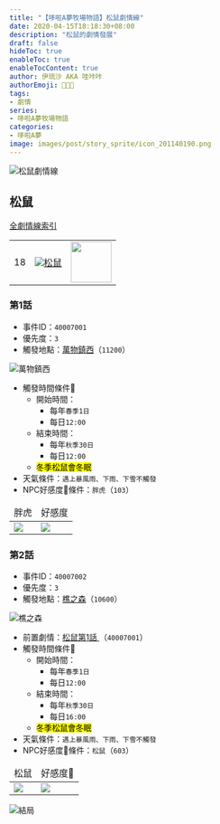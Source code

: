 ```yaml
---
title: "【哆啦A夢牧場物語】松鼠劇情線"
date: 2020-04-15T18:18:30+08:00
description: "松鼠的劇情發展"
draft: false
hideToc: true
enableToc: true
enableTocContent: true
author: 伊琉沙 AKA 哇咔咔
authorEmoji: 👩🏿‍🚀
tags: 
- 劇情
series:
- 哆啦A夢牧場物語
categories:
- 哆啦A夢
image: images/post/story_sprite/icon_201140190.png
---
```

![松鼠劇情線](/images/post/story_texture2d/EventImage_3006.png)
## 松鼠
[全劇情線索引](../doraemon-story-index/#劇情線)
<table>
    <tr>
        <td>18</td>
        <td align="center"><a href="../doraemon-story-18"><img src= "/images/post/story_sprite/icon_201140190.png">松鼠</a></td>
        <td align="center"><img width="72px" src= "/images/post/story_sprite/icon_201046030.png"></td>
    </tr>
</table>

### 第1話 
+ 事件ID：`40007001`
+ 優先度：`3`
+ 觸發地點：[萬物鎮西](../doraemon-story-map#萬物鎮西)（`11200`）

![萬物鎮西](/images/post/map/11200.png)
+ 觸發時間條件📆
    + 開始時間：
        + 每年`春季1日`
        + 每日`12:00`
    + 結束時間：
        + 每年`秋季30日`
        + 每日`12:00`
    + <mark>冬季松鼠會冬眠</mark>
+ 天氣條件：`遇上暴風雨、下雨、下雪不觸發`
+ NPC好感度💝條件：`胖虎`（`103`）
<table>
    <thead>
        <tr>
            <td align="center">胖虎</td>
            <td align="center">好感度</td>
        </tr>
    </thead>
    <tr>
        <td><img src= "/images/post/story_sprite/icon_201041030.png"></td>
        <td><img src= "/images/post/story_sprite/icon_201060030.png"></td>
    </tr>
</table>

### 第2話 
+ 事件ID：`40007002`
+ 優先度：`3`
+ 觸發地點：[樵之森](../doraemon-story-map#樵之森)（`10600`）

![樵之森](/images/post/map/10600.png)
+ 前置劇情：[松鼠第1話 ](#第1話-)（`40007001`）
+ 觸發時間條件📆
    + 開始時間：
        + 每年`春季1日`
        + 每日`12:00`
    + 結束時間：
        + 每年`秋季30日`
        + 每日`16:00`
    + <mark>冬季松鼠會冬眠</mark>
+ 天氣條件：`遇上暴風雨、下雨、下雪不觸發`
+ NPC好感度💝條件：`松鼠`（`603`）
<table>
    <thead>
        <tr>
            <td align="center">松鼠</td>
            <td align="center">好感度💝</td>
        </tr>
    </thead>
    <tr>
        <td><img src= "/images/post/story_sprite/icon_201046030.png"></td>
        <td><img src= "/images/post/story_sprite/icon_201060060.png"></td>
    </tr>
</table>

![結局](/images/post/story_texture2d/EventImage_3006.png)